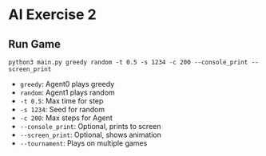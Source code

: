 # AI Exercise 2

## Run Game

```
python3 main.py greedy random -t 0.5 -s 1234 -c 200 --console_print --screen_print
```

- `greedy`: Agent0 plays greedy
- `random`: Agent1 plays random
- `-t 0.5`: Max time for step
- `-s 1234`: Seed for random
- `-c 200`: Max steps for Agent
- `--console_print`: Optional, prints to screen
- `--screen_print`: Optional, shows animation
- `--tournament`: Plays on multiple games